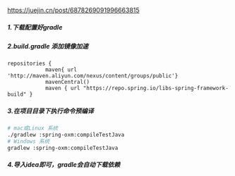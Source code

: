 https://juejin.cn/post/6878269091996663815



##### 1.下载配置好gradle

##### 2.build.gradle 添加镜像加速

```
repositories {
			maven{ url 'http://maven.aliyun.com/nexus/content/groups/public'}
			mavenCentral()
			maven { url "https://repo.spring.io/libs-spring-framework-build" }
```

##### 3.在项目目录下执行命令预编译

```bash
# mac或Linux 系统
./gradlew :spring-oxm:compileTestJava
# Windows 系统
gradlew :spring-oxm:compileTestJava
```

##### 4.导入idea即可，gradle会自动下载依赖

